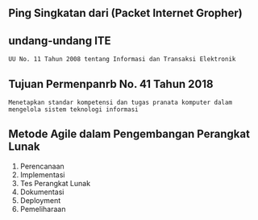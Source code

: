 ## Ping Singkatan dari (Packet Internet Gropher)
## undang-undang ITE
```
UU No. 11 Tahun 2008 tentang Informasi dan Transaksi Elektronik
```

## Tujuan Permenpanrb No. 41 Tahun 2018
```
Menetapkan standar kompetensi dan tugas pranata komputer dalam mengelola sistem teknologi informasi
```

## Metode Agile dalam Pengembangan Perangkat Lunak
1. Perencanaan
2. Implementasi
3. Tes Perangkat Lunak
4. Dokumentasi
5. Deployment
6. Pemeliharaan 

